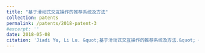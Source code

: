 ```yaml
---
title: "基于滑动式交互操作的推荐系统及方法"
collection: patents
permalink: /patents/2018-patent-3
#excerpt: ''
date: 2018-05-08
citation: 'Jiadi Yu, Li Lu. &quot;基于滑动式交互操作的推荐系统及方法.&quot; <i>ZL201710315487.6</i>. 2018. P.R.China.'
---
```



